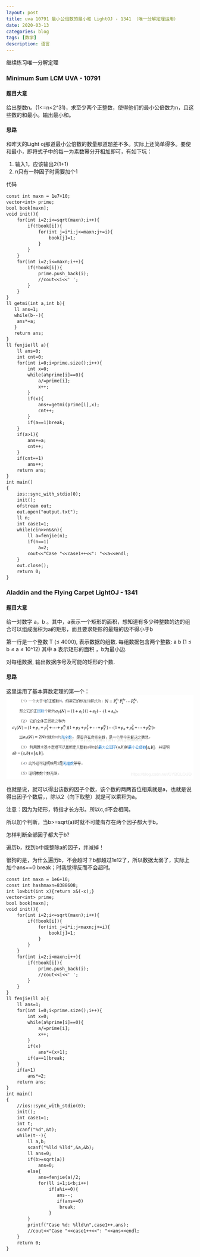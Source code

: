 ```yaml
---
layout: post
title: uva 10791 最小公倍数的最小和 LightOJ - 1341 （唯一分解定理运用）
date: 2020-03-13
categories: blog
tags: [数学]
description: 语言
---
```


继续练习唯一分解定理

### Minimum Sum LCM UVA - 10791  
#### 题目大意
给出整数n。(1<=n<2^31)，求至少两个正整数，使得他们的最小公倍数为n，且这些数的和最小。输出最小和。

#### 思路
和昨天的Light oj那道最小公倍数的数量那道题差不多。实际上还简单得多。要使和最小，即将式子中的每一为素数幂分开相加即可，有如下坑：

1. 输入1，应该输出2(1+1)
2. n只有一种因子时需要加个1


代码

```
const int maxn = 1e7+10;
vector<int> prime;
bool book[maxn];
void init(){
    for(int i=2;i<=sqrt(maxn);i++){
        if(!book[i]){
            for(int j=i*i;j<=maxn;j+=i){
                book[j]=1;
            }
        }
    }
    for(int i=2;i<=maxn;i++){
        if(!book[i]){
            prime.push_back(i);
            //cout<<i<<' ';
        }
    }
}
ll getmi(int a,int b){
   ll ans=1;
   while(b--){
    ans*=a;
   }
   return ans;
}
ll fenjie(ll a){
    ll ans=0;
    int cnt=0;
    for(int i=0;i<prime.size();i++){
        int x=0;
        while(a%prime[i]==0){
            a/=prime[i];
            x++;
        }
        if(x){
            ans+=getmi(prime[i],x);
            cnt++;
        }
        if(a==1)break;
    }
    if(a>1){
        ans+=a;
        cnt++;
    }
    if(cnt==1)
        ans++;
    return ans;
}
int main()
{
    ios::sync_with_stdio(0);
    init();
    ofstream out;
    out.open("output.txt");
    ll n;
    int case1=1;
    while(cin>>n&&n){
        ll a=fenjie(n);
        if(n==1)
            a=2;
        cout<<"Case "<<case1++<<": "<<a<<endl;
    }
    out.close();
    return 0;
}
```

### Aladdin and the Flying Carpet LightOJ - 1341
#### 题目大意
给一对数字 a，b 。其中，a表示一个矩形的面积，想知道有多少种整数的边的组合可以组成面积为a的矩形，而且要求矩形的最短的边不得小于b

第一行是一个整数 T (≤ 4000), 表示数据的组数.
每组数据包含两个整数: a b (1 ≤ b ≤ a ≤ 10^12) 其中 a 表示矩形的面积 ，b为最小边.

对每组数据, 输出数据序号及可能的矩形的个数.

#### 思路
这里运用了基本算数定理的第一个：
![0313](/img/0313.png)

也就是说，就可以得出该数的因子个数，该个数的两两首位相乘就是a，也就是说得出因子个数后，，除以2（向下取整）就是可以乘积为a。

注意：因为为矩形，特指才长方形。所以c,d不会相同。

所以加个判断，当b>=sqrt(a)时就不可能有存在两个因子都大于b。

怎样判断全部因子都大于b?

遍历b，找到b中能整除a的因子，并减掉！

很狗的是，为什么遍历b，不会超时？b都超过1e12了，所以数据太弱了，实际上加个ans==0 break；时我觉得反而不会超时。


```
const int maxn = 1e6+10;
const int hashmaxn=8388608;
int lowbit(int x){return x&(-x);}
vector<int> prime;
bool book[maxn];
void init(){
    for(int i=2;i<=sqrt(maxn);i++){
        if(!book[i]){
            for(int j=i*i;j<maxn;j+=i){
                book[j]=1;
            }
        }
    }
    for(int i=2;i<maxn;i++){
        if(!book[i]){
            prime.push_back(i);
            //cout<<i<<' ';
        }
    }
}
ll fenjie(ll a){
    ll ans=1;
    for(int i=0;i<prime.size();i++){
        int x=0;
        while(a%prime[i]==0){
            a/=prime[i];
            x++;
        }
        if(x)
            ans*=(x+1);
        if(a==1)break;
    }
    if(a>1)
        ans*=2;
    return ans;
}
int main()
{
    //ios::sync_with_stdio(0);
    init();
    int case1=1;
    int t;
    scanf("%d",&t);
    while(t--){
        ll a,b;
        scanf("%lld %lld",&a,&b);
        ll ans=0;
        if(b>=sqrt(a))
            ans=0;
        else{
            ans=fenjie(a)/2;
            for(ll i=1;i<b;i++)
                if(a%i==0){
                   ans--;
                   if(ans==0)
                    break;
                }
        }
        printf("Case %d: %lld\n",case1++,ans);
        //cout<<"Case "<<case1++<<": "<<ans<<endl;
    }
    return 0;
}
```






